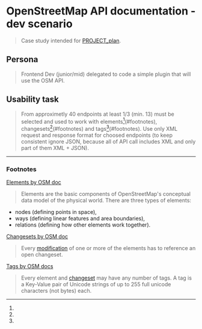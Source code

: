 # OpenStreetMap API documentation - dev scenario

> Case study intended for [PROJECT_plan](PROJECT_plan.md).

## Persona

> Frontend Dev (junior/mid) delegated to code a simple plugin that will use the OSM API.

## Usability task

> From approximetly 40 endpoints at least 1/3 (min. 13) must be selected and used to work with elements[^1](#footnotes), changesets[^2](#footnotes) and tags[^3](#footnotes). Use only XML request and response format for choosed endpoints (to keep consistent ignore JSON, because all of API call includes XML and only part of them XML + JSON).

---

### Footnotes

[^1]:

[Elements by OSM doc](https://wiki.openstreetmap.org/wiki/Elements)

> Elements are the basic components of OpenStreetMap's conceptual data model of the physical world. There are three types of elements:
- nodes (defining points in space),
- ways (defining linear features and area boundaries),
- relations (defining how other elements work together).

[^2]:

[Changesets by OSM doc](https://wiki.openstreetmap.org/wiki/API_v0.6#Changesets_2)

> Every [modification](#operations-on-elements) of one or more of the elements has to reference an open changeset.

[^3]:

[Tags by OSM docs](https://wiki.openstreetmap.org/wiki/Tags)

> Every element and [changeset](#changesets-attribute) may have any number of tags. A tag is a Key-Value pair of Unicode strings of up to 255 full unicode characters (not bytes) each.